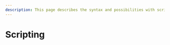 ```yaml
---
description: This page describes the syntax and possibilities with scripting.
---
```


# Scripting

